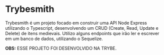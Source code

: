 # Trybesmith

Trybesmith é um projeto focado em construir uma API Node Express utilizando o Typescript, desenvolvendo um CRUD (Create, Read, Update e Delete) de itens medievais. Utilizo alguns endpoints que irão ler e escrever em um banco de dados, utilizando o Sequelize.

<strong>OBS:</strong> ESSE PROJETO FOI DESENVOLVIDO NA TRYBE.

<!-- 

Blogs API é um projeto focado em desenvolver uma API e um banco de dados para a produção de conteúdo para um blog.

<strong>OBS:</strong> ESSE PROJETO FOI DESENVOLVIDO NA TRYBE.

## Técnologias usadas
* JavaScript;
* Node.js;
* Express.js;
* Sequelize.js;
* Json web tokens;
* DotEnv;
* Joi;
* Docker;
* MySQL;
* Jest;
* Mock;
* Sinon;
* Chai;
* Chai-http.

## Rotas, entradas e saídas

<details>
<summary>Endpoint POST /login</summary><br />
Utilizado para quando o usuário vai acessar sua conta. O banco de dados exige que o usuário insira o email e senha correta e irá retornar um token temporário como confirmação de que está correto.

##### Exemplo de entrada:
<img alt="imagem-exemplo-de-entrada-correta-post-login" src="/images-readme/post-login-exemplo-de-entrada.png">

##### Exemplo de saída:
<img alt="imagem-exemplo-de-saída-correta-post-login" src="/images-readme/post-login-exemplo-de-saida.png">

#### Inserindo informações incorretas
Existem dois cenários onde a saída acima pode não ser retornada: caso o email ou/e senha estejam incorretas e caso falte uma das duas informações. Ambas possuem retornos diferentes.

<strong>Retorno para email ou/e senha incorretas:</strong>
```
{
  "message": "Invalid fields"
}
```

<strong>Retorno para caso falte alguma das duas informações:</strong>
```
{
  "message": "Some required fields are missing"
}
```

</details>

<details>
<summary>Endpoint POST /user</summary><br />
Utilizado para criar um novo usuário. Para isso, necessita de um nome, email, senha e uma imagem. Assim como o login, retornará um token caso todas as informações enviadas foram validadas corretamente.

##### Informações necessárias:
* <strong>displayName:</strong> É o nome e sobrenome. Deve ser enviado como string e o mínimo de caracters é 8. É obrigatório.
* <strong>email:</strong> É o email e deve ser enviado como string. É obrigatório.
* <strong>password:</strong> É a senha. Deve ser enviado como string e deve conter no mínimo 6 caracter. É obrigatório.
* <strong>image:</strong> É uma imagem ou foto de usuário e deve ser enviado como string. Esse é o único que não é obrigatório. 

##### Exemplo de entrada:
<img alt="imagem-exemplo-de-entrada-correta-post-user" src="/images-readme/post-user-exemplo-de-entrada.png">

##### Exemplo de saída:
<img alt="imagem-exemplo-de-saída-correta-post-user" src="/images-readme/post-login-exemplo-de-saida.png">

#### Inserindo informações incorretas
Existem dois cenários onde a saída acima pode não ser retornada: caso não preencha os requisitos necessários(explicados nas Informações Necessárias acima) e caso falte alguma das informações obrigatórias. Cada um deles terá uma mensagem diferente avisando o motivo de estar incorreta.

<strong>Exemplo caso não preencha os requisitos necessários:</strong>
```
{
  "message": "\"password\" length must be at least 6 characters long"
}
```

<strong>Exemplo caso esteja faltando alguma das informações obrigatórias</strong>
```
{
  "message": "\"password\" is required"
}
```

</details>

<details>
<summary>Endpoint GET /user</summary><br />
Utilizado para retornar as informações de todos os usuários que contém no banco de dados, porém é necessário ter um token para isso.

##### Exemplo de entrada:
<img alt="imagem-exemplo-de-entrada-correta-get-user" src="/images-readme/get-user-exemplo-de-entrada.png">

##### Exemplo de saída:
<img alt="imagem-exemplo-de-saida-correta-get-user" src="/images-readme/get-user-exemplo-de-saida.png">


#### Inserindo informações incorretas
Existem duas formas para o banco de dados não ser acessado. Não contendo um token ou tendo um token inválido.

<strong>Exemplo caso não contenha o token:</strong>
```
{
  "message": "Token not found"
}
```

<strong>Exemplo caso o token tenha expirado ou seja inválido:</strong>
```
{
  "message": "Expired or invalid token"
}
```

</details>

<details>
<summary>Endpoint GET /user/:id</summary><br />
Utilizado para retornar as informações do usuário com o id que está no url que contém no banco de dados, porém é necessário ter um token para isso.

##### Exemplo de entrada:
<img alt="imagem-exemplo-de-entrada-correta-get-user-id" src="/images-readme/get-user-id-exemplo-de-entrada.png">

##### Exemplo de saída:
<img alt="imagem-exemplo-de-saida-correta-get-user-id" src="/images-readme/get-user-id-exemplo-resposta.png">

<strong>Caso não exista usuário com aquele id no banco de dados, o retorno será:</strong>
```
{
  "message": "User does not exist"
}
```

<strong>Exemplo caso não contenha o token:</strong>
```
{
  "message": "Token not found"
}
```

<strong>Exemplo caso o token tenha expirado ou seja inválido:</strong>
```
{
  "message": "Expired or invalid token"
}
```

</details>

<details>
<summary>Endpoint POST /categories</summary><br />
Utilizado para criar uma nova categoria. Para isso, necessita de um nome e de um token valido. Caso as informações estejam corretas, retornara as informações da nova categoria.

##### Exemplo de entrada:
<img alt="imagem-exemplo-de-entrada-correta-post-categories" src="/images-readme/post-categories-exemplo-entrada.png">

##### Exemplo de saída:
<img alt="imagem-exemplo-de-saida-correta-post-categories" src="/images-readme/post-categories-exemplo-saida.png">

#### Inserindo informações incorretas
Existem quatro cenários onde a saída acima pode não ser retornada: não conter o nome da categoria, a string name estar vazia, caso não tenha o token e um token invalido.

<strong>Exemplo caso não contenha o name:</strong>
```
{
  "message": "\"name\" is required"
}
```

<strong>Exemplo caso name seja uma string vazia:</strong>
```
{
  "message": "\"name\" is not allowed to be empty"
}
```

<strong>Exemplo caso não contenha o token:</strong>
```
{
  "message": "Token not found"
}
```

<strong>Exemplo caso o token tenha expirado ou seja inválido:</strong>
```
{
  "message": "Expired or invalid token"
}
```

</details>

<details>
<summary>Endpoint GET /categories</summary><br />
Utilizado para retornar as informações de todas as categorias que contém no banco de dados, porém é necessário ter um token para isso.

##### Exemplo de entrada:
<img alt="imagem-exemplo-de-entrada-correta-get-categories" src="/images-readme/get-categories-exemplo-entrada.png">

##### Exemplo de saída:
<img alt="imagem-exemplo-de-saida-correta-get-categories" src="/images-readme/get-categories-exemplo-saida.png">

#### Inserindo informações incorretas
Existem dois cenários onde a saída acima pode não ser retornada: caso não tenha o token e um token invalido.

<strong>Exemplo caso não contenha o token:</strong>
```
{
  "message": "Token not found"
}
```

<strong>Exemplo caso o token tenha expirado ou seja inválido:</strong>
```
{
  "message": "Expired or invalid token"
}
```

</details>

<details>
<summary>Endpoint POST /post</summary><br />
Utilizado para criar um novo post. Para isso, necessita de um nome, email, senha e uma imagem. Assim como o login, retornará um token caso todas as informações enviadas foram validadas corretamente.

##### Informações necessárias:
* <strong>title:</strong> É o título do post e deve ser enviado como string. É obrigatório.
* <strong>content:</strong> É o conteúdo do post e deve ser enviado como string. É obrigatório.
* <strong>categoryIds:</strong> É um array de números com as categorias ao qual o post pertence e precisa ter pelo menos 1 id de categoria. É obrigatório.

##### Exemplo de entrada:
<img alt="imagem-exemplo-de-entrada-correta-post-post" src="/images-readme/post-post-exemplo-entrada.png">

##### Exemplo de saída:
<img alt="imagem-exemplo-de-saida-correta-post-post" src="/images-readme/post-post-exemplo-saida.png">

#### Inserindo informações incorretas
Existem dois cenários onde a saída acima pode não ser retornada: caso não preencha os requisitos necessários(explicados nas Informações Necessárias acima) e caso falte alguma das informações obrigatórias. Cada um deles terá uma mensagem diferente avisando o motivo de estar incorreta.

<strong>Exemplo caso não preencha os requisitos necessários:</strong>
```
{
  "message": "Some required fields are missing"
}
```

<strong>Exemplo caso esteja faltando alguma das informações obrigatórias</strong>
```
{
  "message": "\"content\" is required"
}
```

##### Além disso, pode ter os erros do token.

<strong>Exemplo caso não contenha o token:</strong>
```
{
  "message": "Token not found"
}
```

<strong>Exemplo caso o token tenha expirado ou seja inválido:</strong>
```
{
  "message": "Expired or invalid token"
}
```

</details>

</details>

<details>
<summary>Endpoint GET /post</summary><br />
Utilizado para retornar as informações de todas as postagens que contém no banco de dados, porém é necessário ter um token para isso.

##### Exemplo de entrada:
<img alt="imagem-exemplo-de-entrada-correta-get-post" src="/images-readme/get-post-exemplo-entrada.png">

##### Exemplo de saída:
<img alt="imagem-exemplo-de-saida-correta-get-post" src="/images-readme/get-post-exemplo-saida.png">


#### Inserindo informações incorretas
Existem dois cenários onde a saída acima pode não ser retornada: caso não tenha o token e um token invalido.

<strong>Exemplo caso não contenha o token:</strong>
```
{
  "message": "Token not found"
}
```

<strong>Exemplo caso o token tenha expirado ou seja inválido:</strong>
```
{
  "message": "Expired or invalid token"
}
```

</details>

<details>
<summary>Endpoint GET /post/:id</summary><br />
Utilizado para retornar as informações das postagens com o id que está no url que contém no banco de dados, porém é necessário ter um token para isso.

##### Exemplo de entrada:
<img alt="imagem-exemplo-de-entrada-correta-get-post-id" src="/images-readme/get-post-id-exemplo-entrada.png">

##### Exemplo de saída:
<img alt="imagem-exemplo-de-saida-correta-get-post-id" src="/images-readme/get-post-id-exemplo-saida.png">


#### Inserindo informações incorretas
Existem três cenários onde a saída acima pode não ser retornada: caso não exista post com aquele id, não tenha o token e um token invalido.

<strong>Caso não exista post com aquele no banco de dados, o retorno será:</strong>
```
{
  "message": "Post does not exist"
}
```

<strong>Exemplo caso não contenha o token:</strong>
```
{
  "message": "Token not found"
}
```

<strong>Exemplo caso o token tenha expirado ou seja inválido:</strong>
```
{
  "message": "Expired or invalid token"
}
```

</details>

<strong>OBS:</strong> Existe o Endpoint GET /search, porém não funciona.

## Utilizando o docker
Para criar os containers, execute: `docker-compose up -d`

Para abrir o terminar do container, execute: `docker exec -it blogs_api bash`

## Instalando Dependências
  `npm install`

## Banco de dados
Para criar o banco de dados, execute: `npm run prestart`

Para popular o banco de dados: `npm run seed`

## Aplicação Node:
Para executar a aplicação e acessar as rotas, execute: `npm run debug`


## Executando Testes
Para rodar todos os testes:

  `npm test`

<!-- 
Para rodar um teste específico:

  `npm test nomeDoArquivo`

exemplo:
`npm test post`


<strong>OBS:</strong> Os testes irão rodar com os testes de cobertura
 -->
